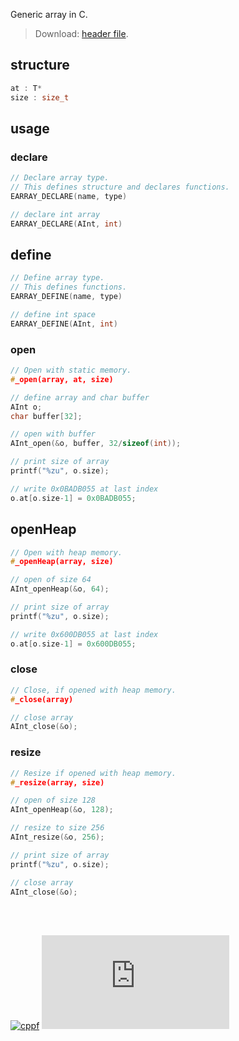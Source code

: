 Generic array in C.
> Download: [header file](https://raw.githubusercontent.com/cppf/extra-array/master/coll/earray.h).


## structure

```c
at : T*
size : size_t
```


## usage

### declare

```c
// Declare array type.
// This defines structure and declares functions.
EARRAY_DECLARE(name, type)
```

```c
// declare int array
EARRAY_DECLARE(AInt, int)
```


## define

```c
// Define array type.
// This defines functions.
EARRAY_DEFINE(name, type)
```

```c
// define int space
EARRAY_DEFINE(AInt, int)
```


### open

```c
// Open with static memory.
#_open(array, at, size)

```

```c
// define array and char buffer
AInt o;
char buffer[32];

// open with buffer
AInt_open(&o, buffer, 32/sizeof(int));

// print size of array
printf("%zu", o.size);

// write 0x0BADB055 at last index
o.at[o.size-1] = 0x0BADB055;
```


## openHeap

```c
// Open with heap memory.
#_openHeap(array, size)
```

```c
// open of size 64
AInt_openHeap(&o, 64);

// print size of array
printf("%zu", o.size);

// write 0x600DB055 at last index
o.at[o.size-1] = 0x600DB055;
```


### close

```c
// Close, if opened with heap memory.
#_close(array)
```

```c
// close array
AInt_close(&o);
```


### resize

```c
// Resize if opened with heap memory.
#_resize(array, size)
```

```c
// open of size 128
AInt_openHeap(&o, 128);

// resize to size 256
AInt_resize(&o, 256);

// print size of array
printf("%zu", o.size);

// close array
AInt_close(&o);
```
<br><br>


[![cppf](https://i.imgur.com/eKtn1hj.jpg)](https://cppf.github.io)
![](https://ga-beacon.deno.dev/G-RC63DPBH3P:SH3Eq-NoQ9mwgYeHWxu7cw/github.com/nodef/extra-array.cxx)
